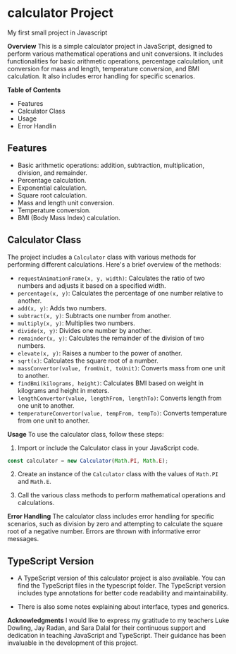 # calculator Project

My first small project in Javascript

**Overview**
This is a simple calculator project in JavaScript, designed to perform various mathematical operations and unit conversions.
It includes functionalities for basic arithmetic operations, percentage calculation, unit conversion for mass and length,
temperature conversion, and BMI calculation.
It also includes error handling for specific scenarios.

**Table of Contents**

- Features
- Calculator Class
- Usage
- Error Handlin

## Features

- Basic arithmetic operations: addition, subtraction, multiplication, division, and remainder.
- Percentage calculation.
- Exponential calculation.
- Square root calculation.
- Mass and length unit conversion.
- Temperature conversion.
- BMI (Body Mass Index) calculation.

## Calculator Class

The project includes a `Calculator` class with various methods for performing different calculations. Here's a brief overview of the methods:

- `requestAnimationFrame(x, y, width)`: Calculates the ratio of two numbers and adjusts it based on a specified width.
- `percentage(x, y)`: Calculates the percentage of one number relative to another.
- `add(x, y)`: Adds two numbers.
- `subtract(x, y)`: Subtracts one number from another.
- `multiply(x, y)`: Multiplies two numbers.
- `divide(x, y)`: Divides one number by another.
- `remainder(x, y)`: Calculates the remainder of the division of two numbers.
- `elevate(x, y)`: Raises a number to the power of another.
- `sqrt(x)`: Calculates the square root of a number.
- `massConvertor(value, fromUnit, toUnit)`: Converts mass from one unit to another.
- `findBmi(kilograms, height)`: Calculates BMI based on weight in kilograms and height in meters.
- `lengthConvertor(value, lengthFrom, lengthTo)`: Converts length from one unit to another.
- `temperatureConvertor(value, tempFrom, tempTo)`: Converts temperature from one unit to another.

**Usage**
To use the calculator class, follow these steps:

1. Import or include the Calculator class in your JavaScript code.

```js
const calculator = new Calculator(Math.PI, Math.E);
```

2. Create an instance of the `Calculator` class with the values of `Math.PI` and `Math.E`.

3. Call the various class methods to perform mathematical operations and calculations.

**Error Handling**
The calculator class includes error handling for specific scenarios, such as division by zero and
attempting to calculate the square root of a negative number. Errors are thrown with informative error messages.

## TypeScript Version

- A TypeScript version of this calculator project is also available. You can find the TypeScript files in the typescript folder.
  The TypeScript version includes type annotations for better code readability and maintainability.

- There is also some notes explaining about interface, types and generics.

**Acknowledgments**
I would like to express my gratitude to my teachers Luke Dowling, Jay Radan, and Sara Dalal for their continuous support
and dedication in teaching JavaScript and TypeScript. Their guidance has been invaluable in the development of this project.
